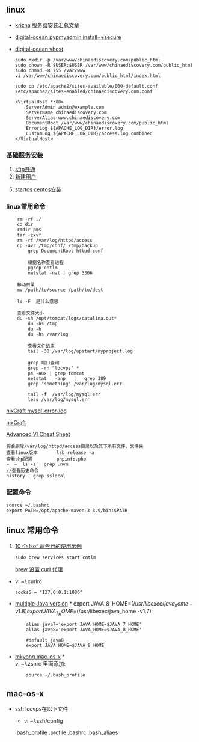 ## linux

*	[krizna](http://www.krizna.com/ubuntu/setup-ftp-server-on-ubuntu-14-04-vsftpd/) 服务器安装汇总文章
*	[digital-ocean pypmyadmin install++secure](https://www.digitalocean.com/community/tutorials/how-to-install-and-secure-phpmyadmin-on-ubuntu-14-04)
*	[digital-ocean vhost](https://www.digitalocean.com/community/tutorials/how-to-set-up-apache-virtual-hosts-on-ubuntu-14-04-lts)

		sudo mkdir -p /var/www/chinaediscovery.com/public_html
		sudo chown -R $USER:$USER /var/www/chinaediscovery.com/public_html
		sudo chmod -R 755 /var/www
		vi /var/www/chinaediscovery.com/public_html/index.html

		sudo cp /etc/apache2/sites-available/000-default.conf /etc/apache2/sites-enabled/chinaediscovery.com.conf

		<VirtualHost *:80>
    		ServerAdmin admin@example.com
    		ServerName chinaediscovery.com
    		ServerAlias www.chinaediscovery.com
    		DocumentRoot /var/www/chinaediscovery.com/public_html
    		ErrorLog ${APACHE_LOG_DIR}/error.log
    		CustomLog ${APACHE_LOG_DIR}/access.log combined
		</VirtualHost>

### 基础服务安装
1. [sftp开通](http://bbs.chinaunix.net/thread-1960082-1-1.html)
3. [新建用户](http://www.cnblogs.com/guangbei/archive/2010/04/26/1721163.html)
<!-- 4. [lnmp一键安装包](http://lnmp.org/index.html) -->
5. [startos centos安装](http://www.startos.com/linux/guide/2012071635559_2.html)

### linux常用命令
```
    rm -rf ./
    cd dir
    rmdir pms
    tar -zxvf
    rm -rf /var/log/httpd/access
    cp -avr /tmp/conf/ /tmp/backup
		grep DocumentRoot httpd.conf

		根据名称查看进程
		pgrep cntlm
		netstat -nat | grep 3306

	移动目录
	mv /path/to/source /path/to/dest

	ls -F  是什么意思

  	查看文件大小
    du -sh /opt/tomcat/logs/catalina.out*
		du -hs /tmp
		du -h
		du -hs /var/log

		查看文件结束
		tail -30 /var/log/upstart/myproject.log

		grep 端口查询
		grep -rn "locvps" *
		ps -aux | grep tomcat
		netstat   -anp   |   grep 389
		grep 'something' /var/log/mysql.err

		tail -f  /var/log/mysql.err
		less /var/log/mysql.err

```		

[nixCraft mysql-error-log](https://www.cyberciti.biz/faq/debian-ubuntu-linux-mysql-error-log/)

[nixCraft](http://www.cyberciti.biz/faq/copy-folder-linux-command-line/)

[Advanced VI  Cheat Sheet ](http://www.lagmonster.org/docs/vi2.html)

    将会删除/var/log/httpd/access目录以及其下所有文件、文件夹
    查看linux版本		lsb_release -a
    查看php配置			phpinfo.php
    ➜  ~  ls -a | grep .nvm    
    //查看历史命令
    history | grep sslocal                      

### 配置命令

    source ~/.bashrc
    export PATH=/opt/apache-maven-3.3.9/bin:$PATH


## linux 常用命令

1. [10 个 lsof 命令行的使用示例](http://www.oschina.net/question/12_145479?sort=default&p=2#answers)

	```
	sudo brew services start cntlm
	```

	[brew 设置 curl 代理](https://www.zhihu.com/question/31360766)

*	vi ~/.curlrc

	```
	socks5 = "127.0.0.1:1086"
	```

*	[multiple Java version](http://stackoverflow.com/questions/26252591/mac-os-x-and-multiple-java-versions)
	*
			export JAVA_8_HOME=$(/usr/libexec/java_home -v1.8)
			export JAVA_7_HOME=$(/usr/libexec/java_home -v1.7)

			alias java7='export JAVA_HOME=$JAVA_7_HOME'
			alias java8='export JAVA_HOME=$JAVA_8_HOME'

			#default java8
			export JAVA_HOME=$JAVA_8_HOME

*	[mkyong mac-os-x](http://www.mkyong.com/java/how-to-set-java_home-environment-variable-on-mac-os-x/)
	*		
			vi ~/.zshrc 里面添加:

			source ~/.bash_profile

## mac-os-x

*	ssh locvps在以下文件

	*	vi ~/.ssh/config

	.bash_profile
	.profile
	.bashrc
	.bash_aliaes
